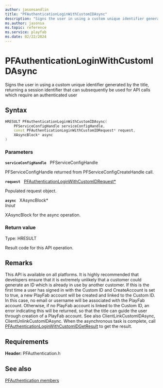 ```yaml
---
author: jasonsandlin
title: "PFAuthenticationLoginWithCustomIDAsync"
description: "Signs the user in using a custom unique identifier generated by the title, returning a session identifier that can subsequently be used for API calls which require an authenticated user"
ms.author: jasonsa
ms.topic: reference
ms.service: playfab
ms.date: 02/22/2024
---
```


# PFAuthenticationLoginWithCustomIDAsync  

Signs the user in using a custom unique identifier generated by the title, returning a session identifier that can subsequently be used for API calls which require an authenticated user  

## Syntax  
  
```cpp
HRESULT PFAuthenticationLoginWithCustomIDAsync(  
    PFServiceConfigHandle serviceConfigHandle,  
    const PFAuthenticationLoginWithCustomIDRequest* request,  
    XAsyncBlock* async  
)  
```  
  
### Parameters  
  
**`serviceConfigHandle`** &nbsp; PFServiceConfigHandle  
  
PFServiceConfigHandle returned from PFServiceConfigCreateHandle call.  
  
**`request`** &nbsp; [PFAuthenticationLoginWithCustomIDRequest*](../../pfauthenticationtypes/structs/pfauthenticationloginwithcustomidrequest.md)  
  
Populated request object.  
  
**`async`** &nbsp; XAsyncBlock*  
*_Inout_*  
  
XAsyncBlock for the async operation.  
  
  
### Return value
Type: HRESULT
  
Result code for this API operation.
  
## Remarks  
  
This API is available on all platforms. It is highly recommended that developers ensure that it is extremely unlikely that a customer could generate an ID which is already in use by another customer. If this is the first time a user has signed in with the Custom ID and CreateAccount is set to true, a new PlayFab account will be created and linked to the Custom ID. In this case, no email or username will be associated with the PlayFab account. Otherwise, if no PlayFab account is linked to the Custom ID, an error indicating this will be returned, so that the title can guide the user through creation of a PlayFab account. See also ClientLinkCustomIDAsync, ClientUnlinkCustomIDAsync. When the asynchronous task is complete, call [PFAuthenticationLoginWithCustomIDGetResult](pfauthenticationloginwithcustomidgetresult.md) to get the result.
  
## Requirements  
  
**Header:** PFAuthentication.h
  
## See also  
[PFAuthentication members](../pfauthentication_members.md)  

  
  
